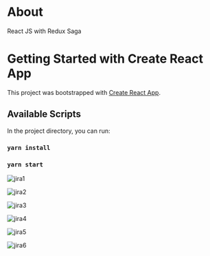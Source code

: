 # About
React JS with Redux Saga
# Getting Started with Create React App
This project was bootstrapped with [Create React App](https://github.com/facebook/create-react-app).
## Available Scripts
In the project directory, you can run:
### `yarn install`
### `yarn start`

![jira1](https://user-images.githubusercontent.com/65646959/180684878-d8909e99-ce7d-4cf6-9015-423717018ac2.png)

![jira2](https://user-images.githubusercontent.com/65646959/180685020-4bbee644-ff06-4ffe-bf3e-edaea678faa9.png)

![jira3](https://user-images.githubusercontent.com/65646959/180685062-4ee7af66-827d-4ccd-adbb-d26c21012bb7.png)

![jira4](https://user-images.githubusercontent.com/65646959/180685086-78b31b16-74bc-418e-b99c-fd8889e84947.png)

![jira5](https://user-images.githubusercontent.com/65646959/180685103-f2b2a5e3-98f3-4a93-8371-70f7805f7201.png)

![jira6](https://user-images.githubusercontent.com/65646959/180685124-1f42dfb8-ac8b-4028-abbd-ffcdce7e6fdf.png)
